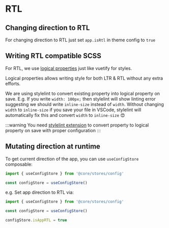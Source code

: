 # RTL

## Changing direction to RTL

For changing direction to RTL just set `app.isRtl` in theme config to `true`

## Writing RTL compatible SCSS

For RTL, we use [logical properties](https://developer.mozilla.org/en-US/docs/Web/CSS/CSS_Logical_Properties) just like vuetify for styles.

Logical properties allows writing style for both LTR & RTL without any extra efforts.

We are using stylelint to convert existing property into logical property on save. E.g. If you write `width: 100px;` then stylelint will show linting error suggesting we should write `inline-size` instead of `width`. Without changing `width` to `inline-size` if you save your file in VSCode, stylelint will automatically fix this and convert `width` to `inline-size` 😍

:::warning
You need [stylelint extension](https://marketplace.visualstudio.com/items?itemName=stylelint.vscode-stylelint) to convert property to logical property on save with proper configuration
:::

## Mutating direction at runtime

To get current direction of the app, you can use `useConfigStore` composable:

```ts
import { useConfigStore } from '@core/stores/config'

const configStore = useConfigStore()
```

e.g. Set app direction to RTL via:

```ts
import { useConfigStore } from '@core/stores/config'

const configStore = useConfigStore()

configStore.isAppRTL = true

```
